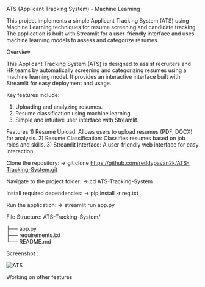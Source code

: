 ATS (Applicant Tracking System) - Machine Learning

This project implements a simple Applicant Tracking System (ATS) using Machine Learning techniques for resume screening and candidate tracking. The application is built with Streamlit for a user-friendly interface and uses machine learning models to assess and categorize resumes.

Overview

  This Applicant Tracking System (ATS) is designed to assist recruiters and HR teams by automatically screening and categorizing resumes using a machine learning model. It provides an interactive interface built with Streamlit for easy deployment and usage.
  
Key features include:

 1) Uploading and analyzing resumes.
 2) Resume classification using machine learning.
 3) Simple and intuitive user interface with Streamlit.

Features
    1) Resume Upload: Allows users to upload resumes (PDF, DOCX) for analysis.
    2) Resume Classification: Classifies resumes based on job roles and skills.
    3) Streamlit Interface: A user-friendly web interface for easy interaction.

Clone the repository:
-> git clone https://github.com/reddypavan2k/ATS-Tracking-System.git

Navigate to the project folder:
-> cd ATS-Tracking-System

Install required dependencies:
-> pip install -r req.txt

Run the application:
-> streamlit run app.py

File Structure: 
ATS-Tracking-System/

├── app.py                    
├── requirements.txt         
└── README.md           

Screenshot :

![ATS](https://github.com/user-attachments/assets/9fac900b-8502-4781-887f-35c153f47817)

Working on other features 
